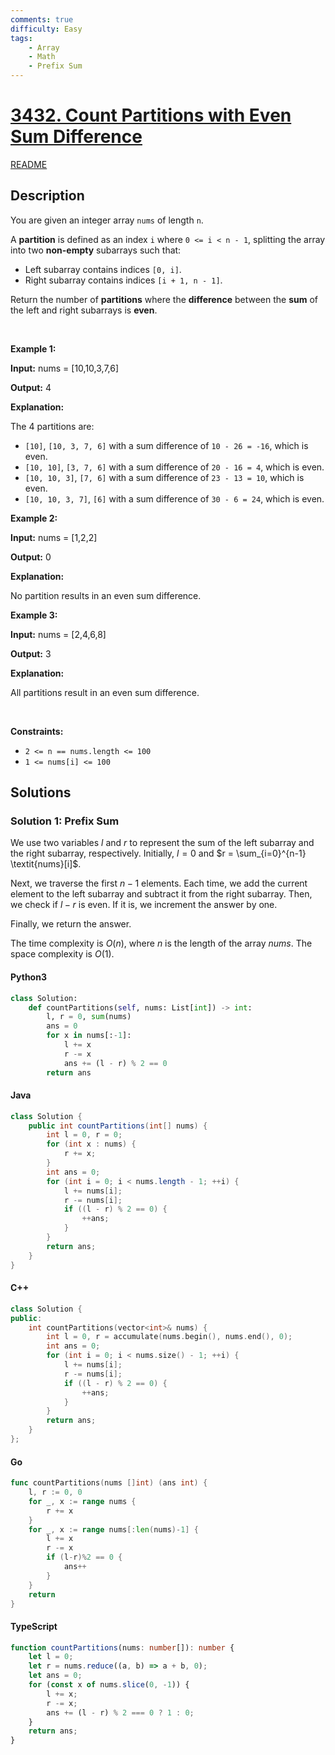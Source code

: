 ```yaml
---
comments: true
difficulty: Easy
tags:
    - Array
    - Math
    - Prefix Sum
---
```


<!-- problem:start -->

# [3432. Count Partitions with Even Sum Difference](https://leetcode.com/problems/count-partitions-with-even-sum-difference)

[README](/solution/3400-3499/3432.Count%20Partitions%20with%20Even%20Sum%20Difference/README.md)

## Description

<!-- description:start -->

<p>You are given an integer array <code>nums</code> of length <code>n</code>.</p>

<p>A <strong>partition</strong> is defined as an index <code>i</code> where <code>0 &lt;= i &lt; n - 1</code>, splitting the array into two <strong>non-empty</strong> subarrays such that:</p>

<ul>
	<li>Left subarray contains indices <code>[0, i]</code>.</li>
	<li>Right subarray contains indices <code>[i + 1, n - 1]</code>.</li>
</ul>

<p>Return the number of <strong>partitions</strong> where the <strong>difference</strong> between the <strong>sum</strong> of the left and right subarrays is <strong>even</strong>.</p>

<p>&nbsp;</p>
<p><strong class="example">Example 1:</strong></p>

<div class="example-block">
<p><strong>Input:</strong> <span class="example-io">nums = [10,10,3,7,6]</span></p>

<p><strong>Output:</strong> <span class="example-io">4</span></p>

<p><strong>Explanation:</strong></p>

<p>The 4 partitions are:</p>

<ul>
	<li><code>[10]</code>, <code>[10, 3, 7, 6]</code> with a sum difference of <code>10 - 26 = -16</code>, which is even.</li>
	<li><code>[10, 10]</code>, <code>[3, 7, 6]</code> with a sum difference of <code>20 - 16 = 4</code>, which is even.</li>
	<li><code>[10, 10, 3]</code>, <code>[7, 6]</code> with a sum difference of <code>23 - 13 = 10</code>, which is even.</li>
	<li><code>[10, 10, 3, 7]</code>, <code>[6]</code> with a sum difference of <code>30 - 6 = 24</code>, which is even.</li>
</ul>
</div>

<p><strong class="example">Example 2:</strong></p>

<div class="example-block">
<p><strong>Input:</strong> <span class="example-io">nums = [1,2,2]</span></p>

<p><strong>Output:</strong> <span class="example-io">0</span></p>

<p><strong>Explanation:</strong></p>

<p>No partition results in an even sum difference.</p>
</div>

<p><strong class="example">Example 3:</strong></p>

<div class="example-block">
<p><strong>Input:</strong> <span class="example-io">nums = [2,4,6,8]</span></p>

<p><strong>Output:</strong> <span class="example-io">3</span></p>

<p><strong>Explanation:</strong></p>

<p>All partitions result in an even sum difference.</p>
</div>

<p>&nbsp;</p>
<p><strong>Constraints:</strong></p>

<ul>
	<li><code>2 &lt;= n == nums.length &lt;= 100</code></li>
	<li><code>1 &lt;= nums[i] &lt;= 100</code></li>
</ul>

<!-- description:end -->

## Solutions

<!-- solution:start -->

### Solution 1: Prefix Sum

We use two variables $l$ and $r$ to represent the sum of the left subarray and the right subarray, respectively. Initially, $l = 0$ and $r = \sum_{i=0}^{n-1} \textit{nums}[i]$.

Next, we traverse the first $n - 1$ elements. Each time, we add the current element to the left subarray and subtract it from the right subarray. Then, we check if $l - r$ is even. If it is, we increment the answer by one.

Finally, we return the answer.

The time complexity is $O(n)$, where $n$ is the length of the array $\textit{nums}$. The space complexity is $O(1)$.

<!-- tabs:start -->

#### Python3

```python
class Solution:
    def countPartitions(self, nums: List[int]) -> int:
        l, r = 0, sum(nums)
        ans = 0
        for x in nums[:-1]:
            l += x
            r -= x
            ans += (l - r) % 2 == 0
        return ans
```

#### Java

```java
class Solution {
    public int countPartitions(int[] nums) {
        int l = 0, r = 0;
        for (int x : nums) {
            r += x;
        }
        int ans = 0;
        for (int i = 0; i < nums.length - 1; ++i) {
            l += nums[i];
            r -= nums[i];
            if ((l - r) % 2 == 0) {
                ++ans;
            }
        }
        return ans;
    }
}
```

#### C++

```cpp
class Solution {
public:
    int countPartitions(vector<int>& nums) {
        int l = 0, r = accumulate(nums.begin(), nums.end(), 0);
        int ans = 0;
        for (int i = 0; i < nums.size() - 1; ++i) {
            l += nums[i];
            r -= nums[i];
            if ((l - r) % 2 == 0) {
                ++ans;
            }
        }
        return ans;
    }
};
```

#### Go

```go
func countPartitions(nums []int) (ans int) {
	l, r := 0, 0
	for _, x := range nums {
		r += x
	}
	for _, x := range nums[:len(nums)-1] {
		l += x
		r -= x
		if (l-r)%2 == 0 {
			ans++
		}
	}
	return
}
```

#### TypeScript

```ts
function countPartitions(nums: number[]): number {
    let l = 0;
    let r = nums.reduce((a, b) => a + b, 0);
    let ans = 0;
    for (const x of nums.slice(0, -1)) {
        l += x;
        r -= x;
        ans += (l - r) % 2 === 0 ? 1 : 0;
    }
    return ans;
}
```

<!-- tabs:end -->

<!-- solution:end -->

<!-- problem:end -->
